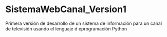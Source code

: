 # SistemaWebCanal_Version1
Primera versión de desarrollo de un sistema de información para un canal de televisión usando el lenguaje d eprogramación Python
